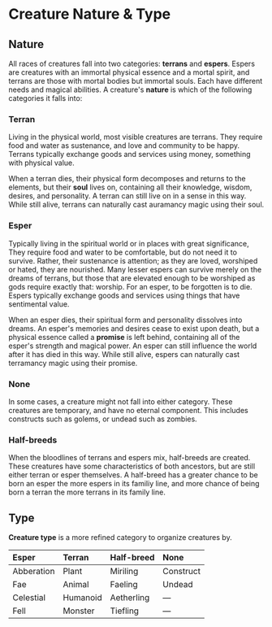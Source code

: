 # Creature Nature & Type

## Nature

All races of creatures fall into two categories: **terrans** and **espers**. Espers are creatures with an immortal physical essence and a mortal spirit, and terrans are those with mortal bodies but immortal souls. Each have different needs and magical abilities. A creature's **nature** is which of the following categories it falls into:

### Terran

Living in the physical world, most visible creatures are terrans. They require food and water as sustenance, and love and community to be happy. Terrans typically exchange goods and services using money, something with physical value.

When a terran dies, their physical form decomposes and returns to the elements, but their **soul** lives on, containing all their knowledge, wisdom, desires, and personality. A terran can still live on in a sense in this way. While still alive, terrans can naturally cast auramancy magic using their soul.

### Esper

Typically living in the spiritual world or in places with great significance, They require food and water to be comfortable, but do not need it to survive. Rather, their sustenance is attention; as they are loved, worshiped or hated, they are nourished. Many lesser espers can survive merely on the dreams of terrans, but those that are elevated enough to be worshiped as gods require exactly that: worship. For an esper, to be forgotten is to die. Espers typically exchange goods and services using things that have sentimental value.

When an esper dies, their spiritual form and personality dissolves into dreams. An esper's memories and desires cease to exist upon death, but a physical essence called a **promise** is left behind, containing all of the esper's strength and magical power. An esper can still influence the world after it has died in this way. While still alive, espers can naturally cast terramancy magic using their promise.

### None

In some cases, a creature might not fall into either category. These creatures are temporary, and have no eternal component. This includes constructs such as golems, or undead such as zombies.

### Half-breeds

When the bloodlines of terrans and espers mix, half-breeds are created. These creatures have some characteristics of both ancestors, but are still either terran or esper themselves. A half-breed has a greater chance to be born an esper the more espers in its familiy line, and more chance of being born a terran the more terrans in its family line.

## Type

**Creature type** is a more refined category to organize creatures by.

| Esper | Terran | Half-breed | None |
| :--- | :--- | :--- | :--- |
| Abberation | Plant | Miriling | Construct |
| Fae | Animal | Faeling | Undead |
| Celestial | Humanoid | Aetherling | — |
| Fell | Monster | Tiefling | — |

